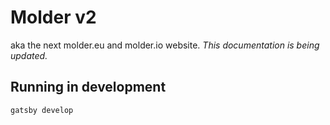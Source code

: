 # Molder v2
aka the next molder.eu and molder.io website. _This documentation is being updated._

## Running in development
`gatsby develop`
